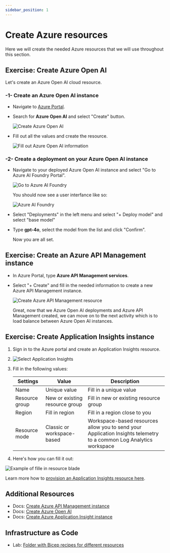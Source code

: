 ```yaml
---
sidebar_position: 1
---
```

 
# Create Azure resources

Here we will create the needed Azure resources that we will use throughout this section.

## Exercise: Create Azure Open AI
 
Let's create an Azure Open AI cloud resource.

### -1- Create an Azure Open AI instance

- Navigate to [Azure Portal](https://portal.azure.com).

- Search for **Azure Open AI** and select "Create" button.

  ![Create Azure Open AI](/img/token-limit-1.png)
 
- Fill out all the values and create the resource.

  ![Fill out Azure Open AI information](/img/token-limit-2.png)
 
### -2- Create a deployment on your Azure Open AI instance

- Navigate to your deployed Azure Open AI instance and select "Go to Azure AI Foundry Portal". 

  ![Go to Azure AI Foundry](/img/token-limit-3.png)

  You should now see a user interfance like so:

  ![Azure AI Foundry](/img/token-limit-4.png)

- Select "Deployments" in the left menu and select "+ Deploy model" and select "base model"
- Type **gpt-4o**, select the model from the list and click "Confirm".

  Now you are all set. 

## Exercise: Create an Azure API Management instance

- In Azure Portal, type **Azure API Management services**. 
- Select "+ Create" and fill in the needed information to create a new Azure API Management instance.

  ![Create Azure API Management resource](/img/token-limit-5.png)


  Great, now that we Azure Open AI deployments and Azure API Management created, we can move on to the next activity which is to load balance between Azure Open AI instances.

## Exercise: Create Application Insights instance 

1. Sign in to the Azure portal and create an Application Insights resource.
1. ![Select Application Insights](https://learn.microsoft.com/en-us/previous-versions/azure/azure-monitor/app/media/create-new-resource/new-app-insights.png)
1. Fill in the following values:

   | Settings | Value | Description |
   |--|--|--|
   | Name | Unique value | Fill in a unique value |
   | Resource group | New or existing resource group | Fill in new or existing resource group |
   | Region | Fill in region | Fill in a region close to you |
   | Resource mode | Classic or workspace-based | Workspace-based resources allow you to send your Application Insights telemetry to a common Log Analytics workspace |

1. Here's how you can fill it out:

  ![Example of fille in resource blade](https://learn.microsoft.com/en-us/previous-versions/azure/azure-monitor/app/media/create-new-resource/review-create.png)

Learn more how to [provision an Application Insights resource here](https://learn.microsoft.com/previous-versions/azure/azure-monitor/app/create-new-resource?tabs=net). 

## Additional Resources

- Docs: [Create Azure API Management instance](https://learn.microsoft.com/en-us/azure/api-management/get-started-create-service-instance)
- Docs: [Create Azure Open AI](https://learn.microsoft.com/en-us/azure/ai-services/openai/how-to/create-resource?pivots=web-portal)
- Docs: [Create Azure Application Insight instance](https://learn.microsoft.com/en-us/azure/azure-monitor/app/create-workspace-resource?tabs=portal)

## Infrastructure as Code

- Lab: [Folder with Bicep recipes for different resources](https://github.com/Azure-Samples/AI-Gateway/tree/main/modules)